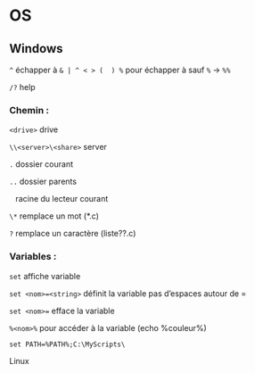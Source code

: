 # OS
## Windows 
`^` échapper à `& | ^ < > (  ) %` pour échapper à sauf `%` → `%%`

`/?` 	help

### Chemin :
`<drive>`	drive

`\\<server>\<share>`	server

`.`	dossier courant

`..` dossier parents

` `  racine du lecteur courant

`\*` 	remplace un mot (*.c)

`?`	remplace un caractère (liste??.c)

### Variables :

`set`	affiche variable

`set <nom>=<string>`	définit la variable pas d’espaces autour de =

`set <nom>=`	efface la variable

`%<nom>%`	pour accéder à la variable (echo %couleur%)

`set PATH=%PATH%;C:\MyScripts\`

Linux
